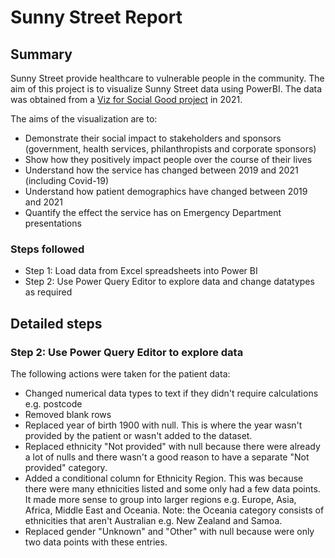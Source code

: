 # Sunny Street Report

## Summary
Sunny Street provide healthcare to vulnerable people in the community. The aim of this project is to visualize Sunny Street data using PowerBI. The data was obtained from a [Viz for Social Good project](https://www.vizforsocialgood.com/join-a-project/sunnystreet21) in 2021.

The aims of the visualization are to:
- Demonstrate their social impact to stakeholders and sponsors (government, health services, philanthropists and corporate sponsors)
- Show how they positively impact people over the course of their lives
- Understand how the service has changed between 2019 and 2021 (including Covid-19)
- Understand how patient demographics have changed between 2019 and 2021
- Quantify the effect the service has on Emergency Department presentations

### Steps followed
- Step 1: Load data from Excel spreadsheets into Power BI
- Step 2: Use Power Query Editor to explore data and change datatypes as required

## Detailed steps
### Step 2: Use Power Query Editor to explore data
The following actions were taken for the patient data:
- Changed numerical data types to text if they didn't require calculations e.g. postcode
- Removed blank rows
- Replaced year of birth 1900 with null. This is where the year wasn't provided by the patient or wasn't added to the dataset.
- Replaced ethnicity "Not provided" with null because there were already a lot of nulls and there wasn't a good reason to have a separate "Not provided" category.
- Added a conditional column for Ethnicity Region. This was because there were many ethnicities listed and some only had a few data points. It made more sense to group into larger regions e.g. Europe, Asia, Africa, Middle East and Oceania. Note: the Oceania category consists of ethnicities that aren't Australian e.g. New Zealand and Samoa. 
- Replaced gender "Unknown" and "Other" with null because were only two data points with these entries. 

